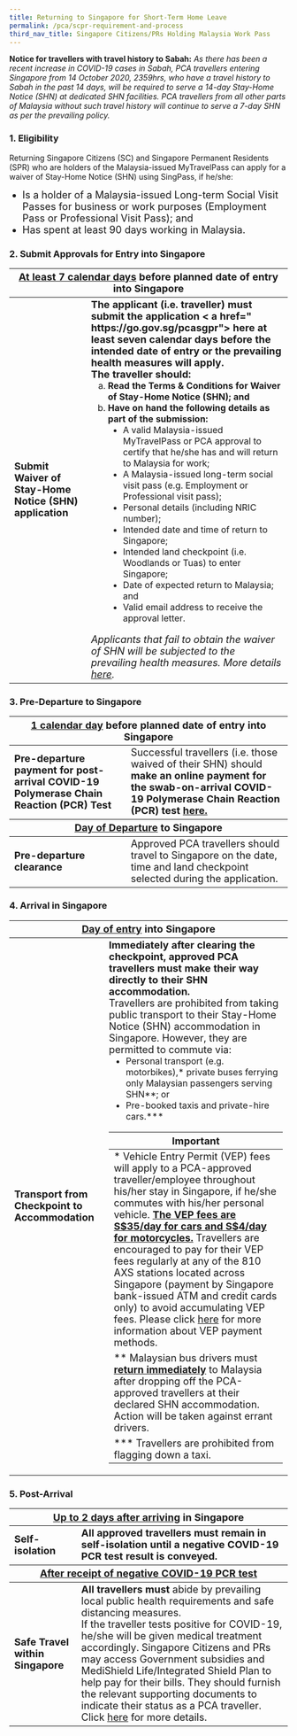 ```yaml
---
title: Returning to Singapore for Short-Term Home Leave
permalink: /pca/scpr-requirement-and-process
third_nav_title: Singapore Citizens/PRs Holding Malaysia Work Pass
---
```


**Notice for travellers with travel history to Sabah:** *As there has been a recent increase in COVID-19 cases in Sabah, PCA travellers entering Singapore from 14 October 2020, 2359hrs, who have a travel history to Sabah in the past 14 days, will be required to serve a 14-day Stay-Home Notice (SHN) at dedicated SHN facilities. PCA travellers from all other parts of Malaysia without such travel history will continue to serve a 7-day SHN as per the prevailing policy.*

### 1. Eligibility 

<span class="font-size:16px;">Returning Singapore Citizens (SC) and Singapore Permanent Residents (SPR) who are holders of the Malaysia-issued MyTravelPass can apply for a waiver of Stay-Home Notice (SHN) using SingPass, if he/she:</span>
<ol style="list-style-type: disc;">
 <li style="font-size:18px;">Is a holder of a Malaysia-issued Long-term Social Visit Passes for business or work purposes (Employment Pass or Professional Visit Pass); and</li>
            <li style="font-size:18px;">Has spent at least 90 days working in Malaysia.</li>
            </ol>
 
### 2. Submit Approvals for Entry into Singapore

<table>
<thead>
  <tr>
    <th colspan="2" style="font-size:18px;"><b><u>At least 7 calendar days</u></b> before planned date of entry into Singapore</th>
    <!-- <th>Scenarios</th>
   <th>Charging Policy for C+ treatment</th> -->
  </tr>
</thead>
<tbody>
  <tr>
    <td rowspan="2" style="font-size:18px;"><b>Submit Waiver of Stay-Home Notice (SHN) application</b></td>
    <td style="font-size:18px;"><b>The applicant (i.e. traveller) must submit the application < a href="	https://go.gov.sg/pcasgpr"> here</a> at least seven calendar days before the intended date of entry or the prevailing health measures will apply.</b>
      <p style="font-size:18px; margin-top:0px; margin-bottom:0px;"><b>The traveller should:</b></p> 
  <ol style="margin-top:0px; list-style-type:lower-alpha;">
       <li style="font-size:16px; margin-top:0px; margin-bottom:0px;  "><b>Read the Terms & Conditions for Waiver of Stay-Home Notice (SHN); and</b></li>
      <li style="font-size:16px; margin-top:0px; margin-bottom:0px;"><b>Have on hand the following details as part of the submission:</b>
        <ol style="margin-top:0px; list-style-type: disc;">
         <li style="font-size:16px; margin-top:0px; margin-bottom:0px;"> A valid Malaysia-issued MyTravelPass or PCA approval to certify that he/she has and will return to Malaysia for work;</li>
          <li style="font-size:16px; margin-top:0px; margin-bottom:0px;"> A Malaysia-issued long-term social visit pass (e.g. Employment or Professional visit pass);</li>
          <li style="font-size:16px; margin-top:0px; margin-bottom:0px;"> Personal details (including NRIC number);</li>
          <li style="font-size:16px; margin-top:0px; margin-bottom:0px;">Intended date and time of return to Singapore;</li>
          <li style="font-size:16px; margin-top:0px; margin-bottom:0px;"> Intended land checkpoint (i.e. Woodlands or Tuas) to enter Singapore;</li>
          <li style="font-size:16px; margin-top:0px; margin-bottom:0px;"> Date of expected return to Malaysia; and</li>
          <li style="font-size:16px; margin-top:0px; margin-bottom:0px;"> Valid email address to receive the approval letter.</li>
         </ol>   
       </li>
          </ol>   
     <p style="font-size:18px; margin-top:0px; margin-bottom:0px;"><i>Applicants that fail to obtain the waiver of SHN will be subjected to the prevailing health measures. More details <a href="">here</a>.</i> </p> 
    </td>
  </tr>
  </tbody>
  </table>
  
### 3. Pre-Departure to Singapore

<table>
<thead>
  <tr>
    <th colspan="2" style="font-size:18px;"><b><u>1 calendar day</u></b> before planned date of entry into Singapore</th>
  </tr>
  </thead>
<tbody>
   <tr>
    <td style="font-size:18px;"><b>Pre-departure payment for post-arrival COVID-19 Polymerase Chain Reaction (PCR) Test</b></td>
    <td style="font-size:18px;">Successful travellers (i.e. those waived of their SHN) should <b>make an online payment for the swab-on-arrival COVID-19 Polymerase Chain Reaction (PCR) test <a href="">here.</a></b>
    </td>
  </tr>
 <thead>
  <tr>
    <th colspan="2" style="font-size:18px;"><b><u>Day of Departure</u></b> to Singapore</th>
  </tr>
  </thead>
   <tr>
    <td style="font-size:18px;"><b>Pre-departure clearance</b></td>
    <td style="font-size:18px;">Approved PCA travellers should travel to Singapore on the date, time and land checkpoint selected during the application.
    </td>
  </tr>
   </tbody>
  </table>
  
### 4. Arrival in Singapore

<table>
<thead>
  <tr>
    <th colspan="2" style="font-size:18px;"><b><u>Day of entry</u></b> into Singapore</th>
  </tr>
  </thead>
<tbody>
   <tr>
    <td style="font-size:18px;"><b>Transport from Checkpoint to Accommodation</b></td>
    <td style="font-size:18px;"><b>Immediately after clearing the checkpoint, approved PCA travellers must make their way directly to their SHN accommodation.</b>
     <p style="font-size:18px; margin-top:0px; margin-bottom:0px;">Travellers are prohibited from taking public transport to their Stay-Home Notice (SHN) accommodation in Singapore. However, they are permitted to commute via:</p>
        <ol style="margin-top:0px; list-style-type: disc;">
         <li style="font-size:16px; margin-top:0px; margin-bottom:0px;">Personal transport (e.g. motorbikes),* private buses ferrying only Malaysian passengers serving SHN**; or</li>
          <li style="font-size:16px; margin-top:0px; margin-bottom:0px;"> Pre-booked taxis and private-hire cars.***</li>
         </ol> 
     <table>
      <thead>
  <tr>
    <th style="font-size:18px;">Important</th>
  </tr>
  </thead>
      <tbody>
       <tr>
    <td style="font-size:18px;">* Vehicle Entry Permit (VEP) fees will apply to a PCA-approved traveller/employee throughout his/her stay in Singapore, if he/she commutes with his/her personal vehicle. <b><u>The VEP fees are S$35/day for cars and S$4/day for motorcycles.</u></b> Travellers are encouraged to pay for their VEP fees regularly at any of the 810 AXS stations located across Singapore (payment by Singapore bank-issued ATM and credit cards only) to avoid accumulating VEP fees. Please click <a href="https://www.onemotoring.com.sg/content/onemotoring/home/driving/entering_and_exiting_singapore/cars-and-motorcycles-registered-in-malaysia.html">here</a> for more information about VEP payment methods.</td>
       </tr>
       <tr>
        <td style="font-size:18px;">** Malaysian bus drivers must <b><u>return immediately</u></b> to Malaysia after dropping off the PCA-approved travellers at their declared SHN accommodation. Action will be taken against errant drivers.</td>
       </tr>
       <tr>
           <td style="font-size:18px;">*** Travellers are prohibited from flagging down a taxi.</td>
       </tr>
       </tbody>
     </table>
         </td>
 </tr>
  </tbody>
 </table>

### 5. Post-Arrival
 
 <table>
<thead>
  <tr>
    <th colspan="2" style="font-size:18px;"><b><u>Up to 2 days after arriving</u></b> in Singapore</th>
  </tr>
  </thead>
<tbody>
 <tr>
    <td style="font-size:18px;"><b>Self-isolation</b></td>
    <td style="font-size:18px;"><b>All approved travellers must remain in self-isolation until a negative COVID-19 PCR test result is conveyed.</b>
    </td>
  </tr>
 <thead>
  <tr>
    <th colspan="2" style="font-size:18px;"><b><u>After receipt of negative COVID-19 PCR test</u></b></th>
  </tr>
  </thead>
 <tr>
    <td style="font-size:18px;"><b>Safe Travel within Singapore</b></td>
    <td style="font-size:18px;"><b>All travellers must</b> abide by prevailing local public health requirements and safe distancing measures.
     <p style="font-size:18px; margin-top:0px; margin-bottom:0px;">If the traveller tests positive for COVID-19, he/she will be given medical treatment accordingly. Singapore Citizens and PRs may access Government subsidies and MediShield Life/Integrated Shield Plan to help pay for their bills. They should furnish the relevant supporting documents to indicate their status as a PCA traveller. Click <a href="">here</a> for more details. </p>
    </td>
  </tr>
 </tbody>
 </table>


